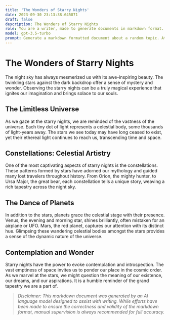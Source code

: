 ```yaml
---
title: 'The Wonders of Starry Nights'
date: 2023-09-30 23:13:38.645871
draft: false
description: The Wonders of Starry Nights
role: You are a writer, made to generate documents in markdown format. It is very important that all of the documents you generate are in valid markdown format.
model: gpt-3.5-turbo
prompt: Generate a markdown formatted document about a random topic. At the bottom, include a disclaimer explaining that the document was generated by you. The first line of the document should be the title. Make sure that the entire document is in proper markdown format, using a mix of various tags to make the document visually appealing.
---
```


# The Wonders of Starry Nights

The night sky has always mesmerized us with its awe-inspiring beauty. The twinkling stars against the dark backdrop offer a sense of mystery and wonder. Observing the starry nights can be a truly magical experience that ignites our imagination and brings solace to our souls.

## The Limitless Universe

As we gaze at the starry nights, we are reminded of the vastness of the universe. Each tiny dot of light represents a celestial body, some thousands of light-years away. The stars we see today may have long ceased to exist, yet their ethereal light continues to reach us, transcending time and space.

## Constellations: Celestial Artistry

One of the most captivating aspects of starry nights is the constellations. These patterns formed by stars have adorned our mythology and guided many lost travelers throughout history. From Orion, the mighty hunter, to Ursa Major, the great bear, each constellation tells a unique story, weaving a rich tapestry across the night sky.

## The Dance of Planets

In addition to the stars, planets grace the celestial stage with their presence. Venus, the evening and morning star, shines brilliantly, often mistaken for an airplane or UFO. Mars, the red planet, captures our attention with its distinct hue. Glimpsing these wandering celestial bodies amongst the stars provides a sense of the dynamic nature of the universe.

## Contemplation and Wonder

Starry nights have the power to evoke contemplation and introspection. The vast emptiness of space invites us to ponder our place in the cosmic order. As we marvel at the stars, we might question the meaning of our existence, our dreams, and our aspirations. It is a humble reminder of the grand tapestry we are a part of.

> *Disclaimer: This markdown document was generated by an AI language model designed to assist with writing. While efforts have been made to ensure the correctness and validity of the markdown format, manual supervision is always recommended for full accuracy.*
